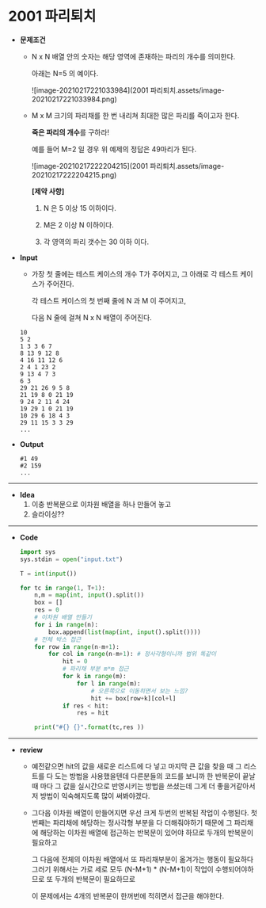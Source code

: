 # 2001 파리퇴치

* **문제조건**

  * N x N 배열 안의 숫자는 해당 영역에 존재하는 파리의 개수를 의미한다.

    아래는 N=5 의 예이다.

     ![image-20210217221033984](2001 파리퇴치.assets/image-20210217221033984.png)

  * M x M 크기의 파리채를 한 번 내리쳐 최대한 많은 파리를 죽이고자 한다.

    **죽은 파리의 개수**를 구하라!

    예를 들어 M=2 일 경우 위 예제의 정답은 49마리가 된다.

     ![image-20210217222204215](2001 파리퇴치.assets/image-20210217222204215.png)

    **[제약 사항]**

    1. N 은 5 이상 15 이하이다.

    2. M은 2 이상 N 이하이다.

    3. 각 영역의 파리 갯수는 30 이하 이다.

* **Input**

  * 가장 첫 줄에는 테스트 케이스의 개수 T가 주어지고, 그 아래로 각 테스트 케이스가 주어진다.

    각 테스트 케이스의 첫 번째 줄에 N 과 M 이 주어지고,

    다음 N 줄에 걸쳐 N x N 배열이 주어진다.

  ```
  10
  5 2
  1 3 3 6 7
  8 13 9 12 8
  4 16 11 12 6
  2 4 1 23 2
  9 13 4 7 3
  6 3
  29 21 26 9 5 8
  21 19 8 0 21 19
  9 24 2 11 4 24
  19 29 1 0 21 19
  10 29 6 18 4 3
  29 11 15 3 3 29
  ...
  ```

* **Output**

  ```
  #1 49
  #2 159
  ...
  ```

---

* **Idea**
  1. 이충 반복문으로 이차원 배열을 하나 만들어 놓고 
  2. 슬라이싱??

---

* **Code**

  ```python
  import sys
  sys.stdin = open("input.txt")
  
  T = int(input())
  
  for tc in range(1, T+1):
      n,m = map(int, input().split())
      box = []
      res = 0
      # 이차원 배열 만들기
      for i in range(n):
          box.append(list(map(int, input().split())))
      # 전체 박스 접근
      for row in range(n-m+1):
          for col in range(n-m+1): # 정사각형이니까 범위 똑같이
              hit = 0
              # 파리채 부분 m*m 접근
              for k in range(m):
                  for l in range(m):
                      # 오른쪽으로 이동히면서 보는 느낌?
                      hit += box[row+k][col+l]
              if res < hit:
                  res = hit
  
      print("#{} {}".format(tc,res ))
  
  ```

---

* **review**

  * 예전같으면 hit의 값을 새로운 리스트에 다 넣고 마지막 큰 값을 찾을 때 그 리스트를 다 도는 방법을 사용했을텐데 다른분들의 코드를 보니까 한 반복문이 끝날 때 마다 그 값을 실시간으로 반영시키는 방법을 쓰셨는데 그게 더 좋을거같아서 저 방법이 익숙해지도록 많이 써봐야겠다.

  * 그다음 이차원 배열이 만들어지면 우선 크게 두번의 반복된 작업이 수행된다. 첫번째는 파리채에 해당하는 정사각형 부분을 다 더해줘야하기 때문에 그 파리채에 해당하는 이차원 배열에 접근하는 반복문이 있어야 하므로 두개의 반복문이 필요하고

    그 다음에 전체의 이차원 배열에서 또 파리채부분이 옮겨가는 행동이 필요하다 그러기 위해서는 가로 세로 모두 (N-M+1) * (N-M+1)이 작업이 수행되어야하므로 또 두개의 반복문이 필요하므로

    이 문제에서는 4개의 반복문이 한꺼번에 적히면서 접근을 해야한다.

